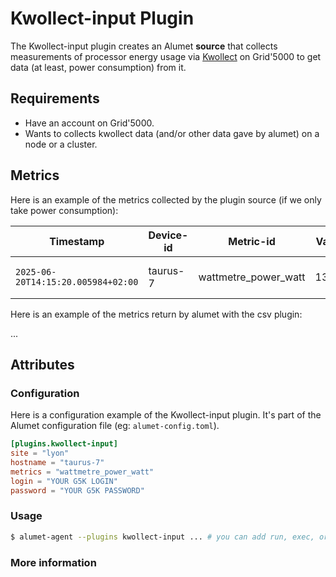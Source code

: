 # Kwollect-input Plugin

The Kwollect-input plugin creates an Alumet **source** that collects measurements of processor energy usage via [Kwollect](https://gitlab.inria.fr/grid5000/kwollect) on Grid'5000 to get data (at least, power consumption) from it.

## Requirements

- Have an account on Grid'5000.
- Wants to collects kwollect data (and/or other data gave by alumet) on a node or a cluster.

## Metrics

Here is an example of the metrics collected by the plugin source (if we only take power consumption):

|Timestamp|Device-id|Metric-id|Value|Labels|
|----|----|----|-----------|----------|
|`2025-06-20T14:15:20.005984+02:00`|taurus-7|wattmetre_power_watt|131.7|{"_device_orig":["wattmetre1-port6"]}||

Here is an example of the metrics return by alumet with the csv plugin:

...

## Attributes

### Configuration

Here is a configuration example of the Kwollect-input plugin. It's part of the Alumet configuration file (eg: `alumet-config.toml`).

```toml
[plugins.kwollect-input]
site = "lyon"
hostname = "taurus-7"
metrics = "wattmetre_power_watt"
login = "YOUR G5K LOGIN"
password = "YOUR G5K PASSWORD"
```

### Usage

```bash
$ alumet-agent --plugins kwollect-input ... # you can add run, exec, or other plugins if you want to
```

### More information